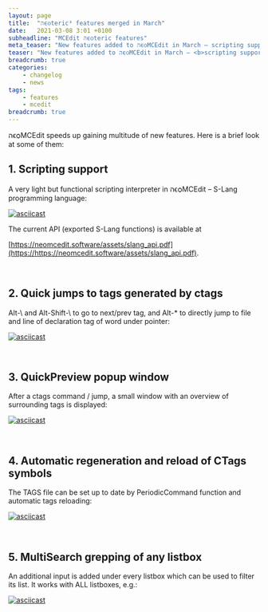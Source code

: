 ```yaml
---
layout: page
title:  "הϵѻteric³ features merged in March"
date:   2021-03-08 3:01 +0100
subheadline: "MCEdit הϵѻteric features"
meta_teaser: "New features added to הϵѻMCEdit in March – scripting support, CTags quick jumps, QuickPreview window, periodic command support, MultiSearch grepping of any listbox."
teaser: "New features added to הϵѻMCEdit in March – <b>scripting support</b>, <b>CTags quick jumps</b>, <b>QuickPreview window</b>, <b>periodic command</b> support, <b>MultiSearch</b> grepping of any listbox."
breadcrumb: true
categories: 
    - changelog
    - news
tags:
    - features
    - mcedit
breadcrumb: true
---
```


הϵѻMCEdit speeds up gaining multitude of new features. Here is a brief look at some of them:

## 1. **Scripting support**

A very light but functional scripting interpreter in הϵѻMCEdit – S-Lang programming language:

[![asciicast](https://asciinema.org/a/395648.svg)](https://asciinema.org/a/395648)

The current API (exported S-Lang functions) is available at 

[https://neomcedit.software/assets/slang_api.pdf](https://https://neomcedit.software/assets/slang_api.pdf).

<br/>

## 2. **Quick jumps to tags generated by ctags**

Alt-\ and Alt-Shift-\ to go to next/prev tag, and Alt-* to directly jump to file and line of declaration tag of word under pointer:

[![asciicast](https://asciinema.org/a/395637.svg)](https://asciinema.org/a/395637)

<br/>

## 3. **QuickPreview popup window**

After a ctags command / jump, a small window with an overview of surrounding tags is displayed:

[![asciicast](https://asciinema.org/a/395624.svg)](https://asciinema.org/a/395624)

<br/>

## 4. **Automatic regeneration and reload of CTags symbols**

The TAGS file can be set up to date by PeriodicCommand function and automatic tags reloading:

[![asciicast](https://asciinema.org/a/395644.svg)](https://asciinema.org/a/395644)

<br/>

## 5. **MultiSearch grepping of any listbox**

An additional input is added under every listbox which can be used to filter its list. It works with ALL listboxes, e.g.:

[![asciicast](https://asciinema.org/a/395632.svg)](https://asciinema.org/a/395632)

<br/>
